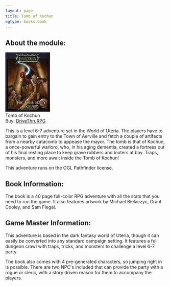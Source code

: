 ```yaml
---
layout: page
title: Tomb of Kochun
ogtype: books.book
---
```


## About the module:

<div class="left dtrpg cover"><img src="/media/covers/the_tomb_of_kochun.jpg" alt="Tomb of Kochun"><br />Tomb of Kochun</a><br><span class="small-text">Buy: <a target="_blank" href="http://rpg.drivethrustuff.com/product/108074/The-Tomb-of-Kochun?affiliate_id=646556">DriveThruRPG</a></span></div>

This is a level 6-7 adventure set in the World of Uteria. The players have to bargain to gain entry to the Town of Aerville and fetch a couple of artifacts from a nearby catacomb to appease the mayor. The tomb is that of Kochun, a once-powerful warlord, who, in his aging dementia, created a fortress out of his final resting place to keep grave robbers and looters at bay. Traps, monsters, and more await inside the Tomb of Kochun!

This adventure runs on the OGL Pathfinder license.

## Book Information:

The book is a 40 page full-color RPG adventure with all the stats that you need to run the game. It also features artwork by Michael Bielaczyc, Grant Cooley, and Sam Flegal.

## Game Master Information:

This adventure is based in the dark fantasy world of Uteria, though it can easily be converted into any standard campaign setting. It features a full dungeon crawl with traps, tricks, and monsters to challenge a level 6-7 party.

The book also comes with 4 pre-generated characters, so jumping right in is possible. There are two NPC's included that can provide the party with a rogue or cleric, with a story driven reason for them to accompany the players.
